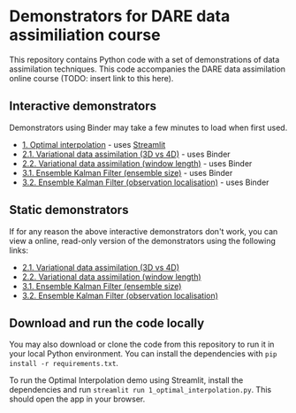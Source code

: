 # Demonstrators for DARE data assimiliation course
This repository contains Python code with a set of demonstrations of data assimilation techniques. This code accompanies the DARE data assimilation online course (TODO: insert link to this here).

## Interactive demonstrators
Demonstrators using Binder may take a few minutes to load when first used.
 * [1. Optimal interpolation](https://share.streamlit.io/darc-reading/dare-da-demos/main/1_optimal_interpolation.py) - uses [Streamlit](https://streamlit.io)
 * [2.1. Variational data assimilation (3D vs 4D)](https://mybinder.org/v2/gh/darc-reading/dare-da-demos/HEAD?labpath=2-1_variational_activity-3D_vs_4D_var_single_obs.ipynb) - uses Binder
 * [2.2. Variational data assimilation (window length)](https://mybinder.org/v2/gh/darc-reading/dare-da-demos/HEAD?labpath=2-2_variational_activity_4D-var_assimilation_window.ipynb) - uses Binder
 * [3.1. Ensemble Kalman Filter (ensemble size)](https://mybinder.org/v2/gh/darc-reading/dare-da-demos/HEAD?labpath=3-1_ensemble_activity_ensemble_size.ipynb) - uses Binder
 * [3.2. Ensemble Kalman Filter (observation localisation)](https://mybinder.org/v2/gh/darc-reading/dare-da-demos/HEAD?labpath=3-2_ensemble_activity_observation_localisation.ipynb) - uses Binder

## Static demonstrators
If for any reason the above interactive demonstrators don't work, you can view a online, read-only version of the demonstrators using the following links:
 * [2.1. Variational data assimilation (3D vs 4D)](https://nbviewer.org/github/darc-reading/dare-da-demos/blob/main/2-1_variational_activity-3D_vs_4D_var_single_obs.ipynb)
 * [2.2. Variational data assimilation (window length)](https://nbviewer.org/github/darc-reading/dare-da-demos/blob/main/2-2_variational_activity_4D-var_assimilation_window.ipynb)
 * [3.1. Ensemble Kalman Filter (ensemble size)](https://nbviewer.org/github/darc-reading/dare-da-demos/blob/main/3-1_ensemble_activity_ensemble_size.ipynb)
 * [3.2. Ensemble Kalman Filter (observation localisation)](https://nbviewer.org/github/darc-reading/dare-da-demos/blob/main/3-2_ensemble_activity_observation_localisation.ipynb)

## Download and run the code locally
You may also download or clone the code from this repository to run it in your local Python environment. You can install the dependencies with `pip install -r requirements.txt`.

To run the Optimal Interpolation demo using Streamlit, install the dependencies and run `streamlit run 1_optimal_interpolation.py`. This should open the app in your browser.
